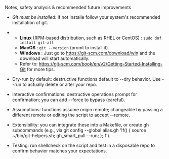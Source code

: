 Notes, safety analysis & recommended future improvements

- *Git must be installed*: If not installe follow your system's recommended installation of git.
- - **Linux** (RPM-based distribution, such as RHEL or CentOS) : `sudo dnf install git-all`
  - **MacOS** : `git --version` (promt to install it)
  - **Windows** : Just go to https://git-scm.com/download/win and the download will start automatically.
  - Refer to: https://git-scm.com/book/en/v2/Getting-Started-Installing-Git for more tips.

  
- Dry-run by default: destructive functions default to --dry behavior. Use --run to actually delete or alter your repo.

- Interactive confirmations: destructive operations prompt for confirmation; you can add --force to bypass (careful).

- Assumptions: functions assume origin remote; changeable by passing a different remote or editing the script to accept --remote.

- Extensibility: you can integrate these into a Makefile, or create gh subcommands (e.g., via git config --global alias.gh '!f() { source ~/bin/git-helpers.sh; gh_smart_pull --run; }; f').

- Testing: run shellcheck on the script and test in a disposable repo to confirm behavior matches your expectations.
